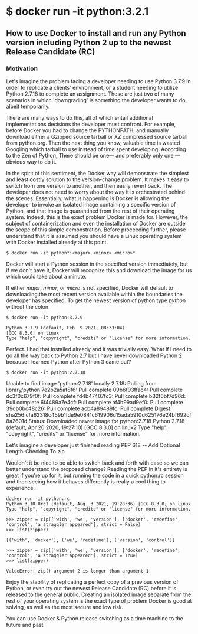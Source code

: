 # $ docker run -it python:3.2.1
## How to use Docker to install and run any Python version including Python 2 up to the newest Release Candidate (RC)
### Motivation
Let's imagine the problem facing a developer needing to use Python 3.7.9 in order to replicate a clients' environment, or a student needing to utilize Python 2.7.18 to complete an assignment. These are just two of many scenarios in which 'downgrading' is something the developer wants to do, albeit temporarily.

There are many ways to do this, all of which entail additional implementations decisions the developer must confront. For example, before Docker you had to change the PYTHONPATH, and manually download either a Gzipped source tarball or XZ compressed source tarball from python.org. Then the next thing you know, valuable time is wasted Googling which tarball to use instead of time spent developing. According to the Zen of Python, There should be one— and preferably only one —obvious way to do it.

In the spirit of this sentiment, the Docker way will demonstrate the simplest and least costly solution to the version-change problem. It makes it easy to switch from one version to another, and then easily revert back. The developer does not need to worry about the way it is orchestrated behind the scenes. Essentially, what is happening is Docker is allowing the developer to invoke an isolated image containing a specific version of Python, and that image is quarantined from the rest of their operating system. Indeed, this is the exact problem Docker is made for. However, the subject of containerization and even the installation of Docker are outside the scope of this simple demonstration.  Before proceeding further, please understand that it is assumed you should have a Linux operating system with Docker installed already at this point.

```$ docker run -it python*:<major>.<minor>.<micro>*```

Docker will start a Python session in the specified version immediately, but if we don't have it, Docker will recognize this and download the image for us which could take about a minute.


If either *major*, *minor*, or *micro* is not specified, Docker will default to downloading the most recent version available within the boundaries the developer has specified. To get the newest version of python type *python* without the colon


```$ docker run -it python:3.7.9```


```
Python 3.7.9 (default, Feb  9 2021, 08:33:04) 
[GCC 8.3.0] on linux
Type "help", "copyright", "credits" or "license" for more information.
```


Perfect. I had that installed already and it was trivially easy. What if I need to go all the way back to Python 2.7 but I have never downloaded Python 2 because I learned Python after Python 3 came out?


```$ docker run -it python:2.7.18```

Unable to find image 'python:2.7.18' locally
2.7.18: Pulling from library/python
7e2b2a5af8f6: Pull complete 
09b6f03ffac4: Pull complete 
dc3f0c679f0f: Pull complete 
fd4b47407fc3: Pull complete 
b32f6bf7d96d: Pull complete 
6f4489a7e4cf: Pull complete 
af4b99ad9ef0: Pull complete 
39db0bc48c26: Pull complete 
acb4a89489fc: Pull complete 
Digest: sha256:cfa62318c459b1fde9e0841c619906d15ada5910d625176e24bf692cf8a2601d
Status: Downloaded newer image for python:2.7.18
Python 2.7.18 (default, Apr 20 2020, 19:27:10) 
[GCC 8.3.0] on linux2
Type "help", "copyright", "credits" or "license" for more information.



Let's imagine a developer just finished reading PEP 618 -- Add Optional Length-Checking To zip

Wouldn't it be nice to be able to switch back and forth with ease so we can better understand the proposed change? Reading the PEP in it's entirety is great if you're up for it, but running the code in a quick python:rc session and then seeing how it behaves differently is really a cool thing to experience. 

```
docker run -it python:rc
Python 3.10.0rc1 (default, Aug  3 2021, 19:28:36) [GCC 8.3.0] on linux
Type "help", "copyright", "credits" or "license" for more information.

>>> zipper = zip(['with', 'we', 'version'], ['docker', 'redefine', 'control', 'a straggler appeared'], strict = False)
>>> list(zipper)
```


```[('with', 'docker'), ('we', 'redefine'), ('version', 'control')]```


```
>>> zipper = zip(['with', 'we', 'version'], ['docker', 'redefine', 'control', 'a straggler appeared'], strict = True)
>>> list(zipper)
```


```ValueError: zip() argument 2 is longer than argument 1```

Enjoy the stability of replicating a perfect copy of a previous version of Python, or even try out the newest Release Candidate (RC) before it is released to the general public. Creating an isolated image separate from the rest of your operating system is the exact type of problem Docker is good at solving, as well as the most secure and low risk.

You can use Docker & Python release switching as a time machine to the future and past
